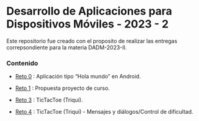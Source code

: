 # Desarrollo de Aplicaciones para Dispositivos Móviles - 2023 - 2

Este repositorio fue creado con el proposito de realizar las entregas correpsondiente para la materia DADM-2023-II.

### Contenido

- [Reto 0](https://github.com/MaPiyoju/dadm2023-2/tree/main/Reto0) : Aplicación tipo “Hola mundo” en Android.

- [Reto 1](https://github.com/MaPiyoju/dadm2023-2/tree/main/Reto1) : Propuesta proyecto de curso.

- [Reto 3](https://github.com/MaPiyoju/dadm2023-2/tree/main/Reto3/TicTacToe) : TicTacToe (Triqui).

- [Reto 4](https://github.com/MaPiyoju/dadm2023-2/tree/main/Reto4/TicTacToe) : TicTacToe (Triqui) - Mensajes y diálogos/Control de dificultad.
